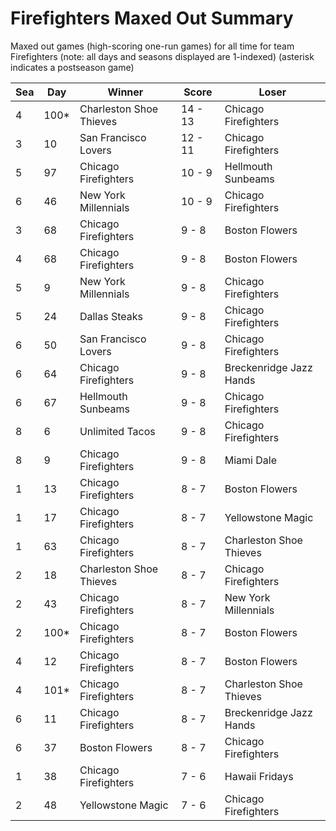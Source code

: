# Firefighters Maxed Out Summary



Maxed out games (high-scoring one-run games) for all time for team Firefighters (note: all days and seasons displayed are 1-indexed) (asterisk indicates a postseason game)


| Sea | Day | Winner | Score | Loser | 
| ------ |------ |------ |------ |------ |
| 4 | 100* | Charleston Shoe Thieves | 14 - 13 | Chicago Firefighters | 
| 3 | 10 | San Francisco Lovers | 12 - 11 | Chicago Firefighters | 
| 5 | 97 | Chicago Firefighters | 10 - 9 | Hellmouth Sunbeams | 
| 6 | 46 | New York Millennials | 10 - 9 | Chicago Firefighters | 
| 3 | 68 | Chicago Firefighters | 9 - 8 | Boston Flowers | 
| 4 | 68 | Chicago Firefighters | 9 - 8 | Boston Flowers | 
| 5 | 9 | New York Millennials | 9 - 8 | Chicago Firefighters | 
| 5 | 24 | Dallas Steaks | 9 - 8 | Chicago Firefighters | 
| 6 | 50 | San Francisco Lovers | 9 - 8 | Chicago Firefighters | 
| 6 | 64 | Chicago Firefighters | 9 - 8 | Breckenridge Jazz Hands | 
| 6 | 67 | Hellmouth Sunbeams | 9 - 8 | Chicago Firefighters | 
| 8 | 6 | Unlimited Tacos | 9 - 8 | Chicago Firefighters | 
| 8 | 9 | Chicago Firefighters | 9 - 8 | Miami Dale | 
| 1 | 13 | Chicago Firefighters | 8 - 7 | Boston Flowers | 
| 1 | 17 | Chicago Firefighters | 8 - 7 | Yellowstone Magic | 
| 1 | 63 | Chicago Firefighters | 8 - 7 | Charleston Shoe Thieves | 
| 2 | 18 | Charleston Shoe Thieves | 8 - 7 | Chicago Firefighters | 
| 2 | 43 | Chicago Firefighters | 8 - 7 | New York Millennials | 
| 2 | 100* | Chicago Firefighters | 8 - 7 | Boston Flowers | 
| 4 | 12 | Chicago Firefighters | 8 - 7 | Boston Flowers | 
| 4 | 101* | Chicago Firefighters | 8 - 7 | Charleston Shoe Thieves | 
| 6 | 11 | Chicago Firefighters | 8 - 7 | Breckenridge Jazz Hands | 
| 6 | 37 | Boston Flowers | 8 - 7 | Chicago Firefighters | 
| 1 | 38 | Chicago Firefighters | 7 - 6 | Hawaii Fridays | 
| 2 | 48 | Yellowstone Magic | 7 - 6 | Chicago Firefighters | 


